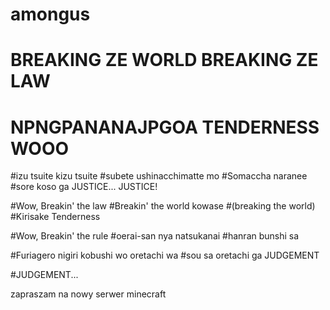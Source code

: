 # amongus
# BREAKING ZE WORLD BREAKING ZE LAW
# NPNGPANANAJPGOA TENDERNESS WOOO
#izu tsuite kizu tsuite
#subete ushinacchimatte mo
#Somaccha naranee
#sore koso ga JUSTICE... JUSTICE!

#Wow, Breakin' the law
#Breakin' the world kowase
#(breaking the world)
#Kirisake Tenderness

#Wow, Breakin' the rule
#oerai-san nya natsukanai
#hanran bunshi sa

#Furiagero nigiri kobushi wo oretachi wa
#sou sa oretachi ga JUDGEMENT

#JUDGEMENT... 

zapraszam na nowy serwer minecraft
